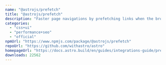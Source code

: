 ```yaml
---
name: "@astrojs/prefetch"
title: "@astrojs/prefetch"
description: "Faster page navigations by prefetching links when the browser is idle."
categories:
  - "css+ui"
  - "performance+seo"
  - "official"
npmUrl: "https://www.npmjs.com/package/@astrojs/prefetch"
repoUrl: "https://github.com/withastro/astro"
homepageUrl: "https://docs.astro.build/en/guides/integrations-guide/prefetch/"
downloads: 22562
---
```


